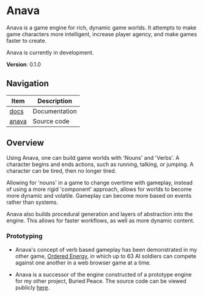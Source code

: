 # Anava

Anava is a game engine for rich, dynamic game worlds. It attempts to make game characters more intelligent, increase player agency, and make games faster to create.

Anava is currently in development.

**Version**: 0.1.0

## Navigation

| Item             | Description   |
|------------------|---------------|
| [docs](./docs)   | Documentation |
 | [anava](./anava) | Source code   |
## Overview

Using Anava, one can build game worlds with 'Nouns' and 'Verbs'. A character begins and ends actions, such as running, talking, or jumping. A character can be tired, then no longer tired. 

Allowing for 'nouns' in a game to change overtime with gameplay, instead of using a more rigid 'component' approach, allows for worlds to become more dynamic and volatile. Gameplay can become more based on events rather than systems.

Anava also builds procedural generation and layers of abstraction into the engine. This allows for faster workflows, as well as more dynamic content.

### Prototyping

- Anava's concept of verb based gameplay has been demonstrated in my other game, [Ordered Energy](https://img.itch.zone/aW1hZ2UvODA1NTA2LzQ1ODI1NDEucG5n/original/nvwnb8.png), in which up to 63 AI soldiers can compete against one another in a web browser game at a time.

[//]: # (![Ordered Energy Screenshot]&#40;https://static.itch.io/images/loader.gif&#41;)
- Anava is a successor of the engine constructed of a prototype engine for my other project, Buried Peace. The source code can be viewed publicly [here](https://github.com/AlexanderFarrell/buried-peace-concept).

[//]: # (![Buried Peace Screenshot]&#40;https://github.com/AlexanderFarrell/buried-peace-concept/blob/master/Screenshots/IMG_4324.PNG?raw=true&#41;)

[//]: # (### Cross-platform)

[//]: # ()
[//]: # (The following targeted platforms have run successfully in tests. More platforms may be added in the future. Platforms on this list may run.)

[//]: # (#### By OS)

[//]: # ()
[//]: # (- [x] MacOS x86)

[//]: # (- [ ] MacOS ARM)

[//]: # (- [ ] Windows x86)

[//]: # (- [ ] Windows ARM)

[//]: # (- [ ] Linux &#40;Ubuntu&#41; x86)

[//]: # (- [ ] Linux &#40;Ubuntu&#41; ARM)

[//]: # (- [ ] Linux &#40;Debian&#41; x86)

[//]: # (- [ ] Linux &#40;Debian&#41; ARM)

[//]: # ()
[//]: # (#### By Graphics API)

[//]: # ()
[//]: # (- [x] OpenGL &#40;3.3&#41;)

[//]: # (- [ ] Metal  &#40;2&#41;)

[//]: # (- [ ] Vulkan)

[//]: # ()
[//]: # (#### By Supported Input Device)

[//]: # ()
[//]: # (- [x] Keyboard )

[//]: # (- [x] Mouse)

[//]: # (- [ ] Game Controller)

[//]: # (- [ ] Touch)

[//]: # ()
